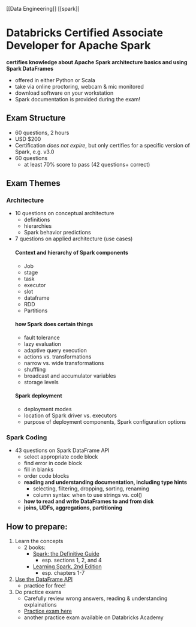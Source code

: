 [[Data Engineering]] [[spark]]
# Databricks Certified Associate Developer for Apache Spark
**certifies knowledge about Apache Spark architecture basics and using Spark DataFrames**
- offered in either Python or Scala
- take via online proctoring, webcam & mic monitored
- download software on your workstation
- Spark documentation is provided during the exam!

## Exam Structure
- 60 questions, 2 hours
- USD $200
- Certification *does not expire*, but only certifies for a specific version of Spark, e.g. v3.0
- 60 questions
	-  at least 70% score to pass (42 questions+ correct)
	
## Exam Themes
### Architecture
- 10 questions on conceptual architecture
	- definitions
	-  hierarchies
	-  Spark behavior predictions
-  7 questions on applied architecture (use cases)
	#### **Context and hierarchy of Spark components**
	-  Job
	-  stage
	-  task
	-  executor
	-  slot
	-  dataframe
	-  RDD
	-  Partitions
	#### **how Spark does certain things**
	-  fault tolerance
	-  lazy evaluation
	-  adaptive query execution
	-  actions vs. transformations
	-  narrow vs. wide transformations
	-  shuffling
	-  broadcast and accumulator variables
	-  storage levels
	#### **Spark deployment**
	-  deployment modes
	-  location of Spark driver vs. executors
	-  purpose of deployment components, Spark configuration options

### Spark Coding
- 43 questions on Spark DataFrame API
	- select appropriate code block
	- find error in code block
	- fill in blanks
	- order code blocks
	- **reading and understanding documentation, including type hints**
		- selecting, filtering, dropping, sorting, renaming
		- column syntax: when to use strings vs. col()
	- **how to read and write DataFrames to and from disk**
	- **joins, UDFs, aggregations, partitioning**


## How to prepare:
1. Learn the concepts
	- 2 books:
		- [Spark: the Definitive Guide](https://pages.databricks.com/definitive-guide-Spark.html)
			- esp. sections 1, 2, and 4
		- [Learning Spark, 2nd Edition](https://databricks.com/p/ebook/learning-Spark-from-oreilly)
			- esp. chapters 1-7
2. [Use the DataFrame API](https://community.cloud.databricks.com/)
	- practice for free!
3. Do practice exams
	- Carefully review wrong answers, reading & understanding explainations
	- [Practice exam here](https://files.training.databricks.com/assessments/practice-exams/PracticeExam-DCADAS3-Python.pdf)
	- another practice exam available on Databricks Academy
